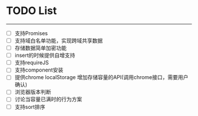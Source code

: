 # TODO List

---

*   [ ] 支持Promises
*   [ ] 支持域白名单功能，实现跨域共享数据
*   [ ] 存储数据简单加密功能
*   [ ] insert的时候提供自增支持
*   [ ] 支持requireJS
*   [ ] 支持component安装
*   [ ] 提供chrome localStorage 增加存储容量的API(调用chrome接口，需要用户确认)
*   [ ] 浏览器版本判断
*   [ ] 讨论当容量已满时的行为方案
*   [ ] 支持sort排序